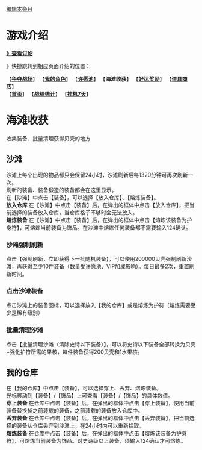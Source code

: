 [编辑本条目](https://github.com/GuguTown/Wiki/edit/main/function/海滩收获.md)
# 游戏介绍
[**》查看讨论**](#讨论)   

》快捷跳转到相应页面介绍的位置：   

【[**争夺战场**](争夺战场.md)】 【[**我的角色**](我的角色.md)】 【[**许愿池**](许愿池.md)】 【**海滩收获**】 【[**好运奖励**](好运奖励.md)】 【[**道具商店**](../shop.md)】   
【[**首页**](首页.md)】 【[**战绩统计**](战绩统计.md)】 【[**挂机7天**](挂机7天.md)】   

# 海滩收获
收集装备、批量清理获得贝壳的地方
## 沙滩
沙滩上每个出现的物品都只会保留24小时，沙滩刷新后每1320分钟可再次刷新一次。   
刷新的装备、装备锻造的装备都会在这里显示。   
在【沙滩】中点击【装备】，可以选择【放入仓库】、【熔炼装备】。   
**放入仓库** 在【沙滩】中点击【装备】后，在弹出的框体中点击【放入仓库】，把当前选择的装备放入仓库，当仓库格子不够时会无法放入。   
**熔炼装备** 在【沙滩】中点击【装备】后，在弹出的框体中点击【熔炼该装备为护身符】，可熔炼当前装备为饰品。在沙滩中熔炼任何装备都不需要输入124确认。  
### 沙滩强制刷新
点击【强制刷新，立即获得下一批随机装备】，可以使用200000贝壳强制刷新沙滩，再获得至少10件装备（数量受许愿池、VIP加成影响）。每日最多2次，重置刷新时间。  
### 点击沙滩装备
点击沙滩上的装备图标，可以选择放入【我的仓库】或是熔炼为护符（熔炼需要至少是稀有级别）
### 批量清理沙滩
点击【批量清理沙滩（清除史诗以下装备）】，可以将史诗以下装备全部转换为贝壳+强化护符所需的果核，每件装备获得200贝壳和1水果核。
## 我的仓库  
在【我的仓库】中点击【装备】，可以选择穿上、丢弃、熔炼装备。     
光标移动到【装备】/【饰品】上可查看【装备】/【饰品】的具体数值。     
**穿上装备** 在仓库中点击【装备】后，在弹出的框体中点击【穿上装备】，使用当前装备替换掉之前装载的装备，之前装载的装备放入仓库中。   
**丢弃装备** 在仓库中点击【装备】后，在弹出的框体中点击【丢弃装备】，把当前选择的装备从仓库丢弃到沙滩上，在24小时内可以重新拾取。   
**熔炼装备** 在仓库中点击【装备】后，在弹出的框体中点击【熔炼该装备为护身符】，可熔炼当前装备为饰品。对史诗级以上装备，须输入124确认才可熔炼。  
